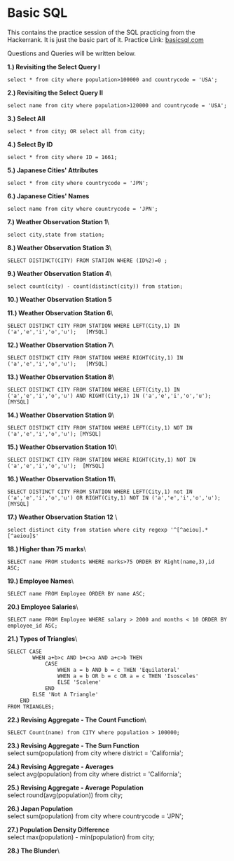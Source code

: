 # Basic SQL
This contains the practice session of the SQL practicing from the Hackerrank. It is just the basic part of it. 
Practice Link: [basicsql.com](https://www.hackerrank.com/domains/sql?filters%5Bskills%5D%5B%5D=SQL%20%28Basic%29)

Questions and Queries will be written below.

**1.) Revisiting the Select Query I** 
```
select * from city where population>100000 and countrycode = 'USA';
```

**2.) Revisiting the Select Query II**
```
select name from city where population>120000 and countrycode = 'USA';
```

**3.) Select All**
```
select * from city; OR select all from city;
```

**4.) Select By ID** 
```
select * from city where ID = 1661;
```

**5.) Japanese Cities' Attributes** 
```
select * from city where countrycode = 'JPN';
```

**6.) Japanese Cities' Names**
```
select name from city where countrycode = 'JPN';
```

**7.) Weather Observation Station 1**\
```
select city,state from station;
```

**8.) Weather Observation Station 3**\
```
SELECT DISTINCT(CITY) FROM STATION WHERE (ID%2)=0 ;
```

**9.) Weather Observation Station 4**\
```
select count(city) - count(distinct(city)) from station;
```

**10.) Weather Observation Station 5**


**11.) Weather Observation Station 6**\
```
SELECT DISTINCT CITY FROM STATION WHERE LEFT(City,1) IN ('a','e','i','o','u');   [MYSQL]
```

**12.) Weather Observation Station 7**\
```
SELECT DISTINCT CITY FROM STATION WHERE RIGHT(City,1) IN ('a','e','i','o','u');   [MYSQL]
```

**13.) Weather Observation Station 8**\
```
SELECT DISTINCT CITY FROM STATION WHERE LEFT(City,1) IN ('a','e','i','o','u') AND RIGHT(City,1) IN ('a','e','i','o','u');    [MYSQL]
```

**14.) Weather Observation Station 9**\
```
SELECT DISTINCT CITY FROM STATION WHERE LEFT(City,1) NOT IN ('a','e','i','o','u'); [MYSQL]
```

**15.) Weather Observation Station 10**\
```
SELECT DISTINCT CITY FROM STATION WHERE RIGHT(City,1) NOT IN ('a','e','i','o','u');  [MYSQL]
```

**16.) Weather Observation Station 11**\
```
SELECT DISTINCT CITY FROM STATION WHERE LEFT(City,1) not IN ('a','e','i','o','u') OR RIGHT(City,1) NOT IN ('a','e','i','o','u');    [MYSQL]
```


**17.) Weather Observation Station 12** \
```
select distinct city from station where city regexp '^[^aeiou].*[^aeiou]$'
```

**18.) Higher than 75 marks**\
```
SELECT name FROM students WHERE marks>75 ORDER BY Right(name,3),id ASC; 
```

**19.) Employee Names**\
```
SELECT name FROM Employee ORDER BY name ASC;
```

**20.) Employee Salaries**\
```
SELECT name FROM Employee WHERE salary > 2000 and months < 10 ORDER BY employee_id ASC;
```

**21.) Types of Triangles**\
```
SELECT CASE
        WHEN a+b>c AND b+c>a AND a+c>b THEN
            CASE
                WHEN a = b AND b = c THEN 'Equilateral'
                WHEN a = b OR b = c OR a = c THEN 'Isosceles'
                ELSE 'Scalene'
            END
        ELSE 'Not A Triangle'
    END
FROM TRIANGLES;
```

**22.) Revising Aggregate - The Count Function**\
```
SELECT Count(name) from CITY where population > 100000;
```

**23.) Revising Aggregate - The Sum Function**\
select sum(population) from city where district = 'California';

**24.) Revising Aggregate - Averages**\
select avg(population) from city where district = 'California';

**25.) Revising Aggregate - Average Population**\
select round(avg(population)) from city;

**26.) Japan Population**\
select sum(population) from city where countrycode = 'JPN';

**27.) Population Density Difference**\
select max(population) - min(population) from city;

**28.) The Blunder**\
